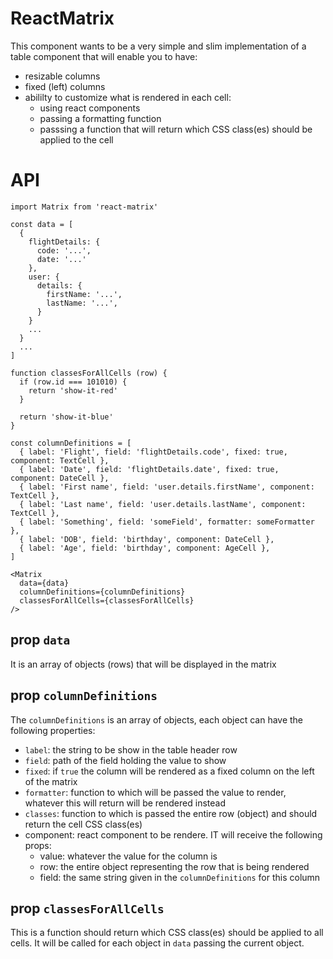 # ReactMatrix

This component wants to be a very simple and slim implementation of a table component that will enable you to have:

- resizable columns
- fixed (left) columns
- abililty to customize what is rendered in each cell:
    - using react components
    - passing a formatting function
    - passsing a function that will return which CSS class(es) should be applied to the cell


# API

```
import Matrix from 'react-matrix'

const data = [
  {
    flightDetails: {
      code: '...',
      date: '...'
    },
    user: {
      details: {
        firstName: '...',
        lastName: '...',
      }
    }
    ...
  }
  ...
]

function classesForAllCells (row) {
  if (row.id === 101010) {
    return 'show-it-red'
  }

  return 'show-it-blue'
}

const columnDefinitions = [
  { label: 'Flight', field: 'flightDetails.code', fixed: true, component: TextCell },
  { label: 'Date', field: 'flightDetails.date', fixed: true, component: DateCell },
  { label: 'First name', field: 'user.details.firstName', component: TextCell },
  { label: 'Last name', field: 'user.details.lastName', component: TextCell },
  { label: 'Something', field: 'someField', formatter: someFormatter },
  { label: 'DOB', field: 'birthday', component: DateCell },
  { label: 'Age', field: 'birthday', component: AgeCell },
]

<Matrix
  data={data}
  columnDefinitions={columnDefinitions}
  classesForAllCells={classesForAllCells}
/>

```

## prop `data`

It is an array of objects (rows) that will be displayed in the matrix

## prop `columnDefinitions`

The `columnDefinitions` is an array of objects, each object can have the following properties:

- `label`: the string to be show in the table header row
- `field`: path of the field holding the value to show
- `fixed`: if `true` the column will be rendered as a fixed column on the left of the matrix
- `formatter`: function to which will be passed the value to render, whatever this will return will be rendered instead
- `classes`: function to which is passed the entire row (object) and should return the cell CSS class(es)
- component: react component to be rendere. IT will receive the following props:
    - value: whatever the value for the column is
    - row: the entire object representing the row that is being rendered
    - field: the same string given in the `columnDefinitions` for this column

## prop `classesForAllCells`

This is a function should return which CSS class(es) should be applied to all cells. It will be called for each object in `data` passing the current object.

